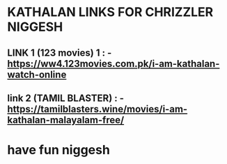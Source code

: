 # KATHALAN LINKS FOR CHRIZZLER NIGGESH

## LINK 1 (123 movies) 1 : - https://ww4.123movies.com.pk/i-am-kathalan-watch-online

## link 2 (TAMIL BLASTER) : - https://tamilblasters.wine/movies/i-am-kathalan-malayalam-free/


# have fun niggesh
